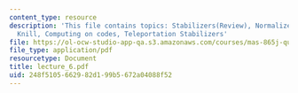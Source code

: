 ```yaml
---
content_type: resource
description: 'This file contains topics: Stabilizers(Review), Normalizers, Gottesman-
  Knill, Computing on codes, Teleportation Stabilizers'
file: https://ol-ocw-studio-app-qa.s3.amazonaws.com/courses/mas-865j-quantum-information-science-spring-2006/248f5105662982d199b5672a04088f52_lecture_6.pdf
file_type: application/pdf
resourcetype: Document
title: lecture_6.pdf
uid: 248f5105-6629-82d1-99b5-672a04088f52
---
```

